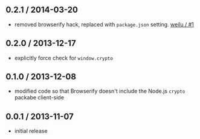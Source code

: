 0.2.1 / 2014-03-20
------------------
* removed browserify hack, replaced with `package.json` setting. [weilu / #1](https://github.com/jprichardson/secure-random/pull/1)

0.2.0 / 2013-12-17
------------------
* explicitly force check for `window.crypto`

0.1.0 / 2013-12-08
------------------
* modified code so that Browserify doesn't include the Node.js `crypto` packabe client-side

0.0.1 / 2013-11-07
------------------
* initial release